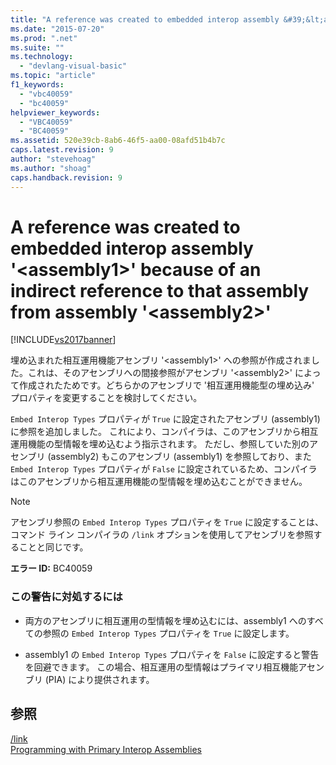 ```yaml
---
title: "A reference was created to embedded interop assembly &#39;&lt;assembly1&gt;&#39; because of an indirect reference to that assembly from assembly &#39;&lt;assembly2&gt;&#39; | Microsoft Docs"
ms.date: "2015-07-20"
ms.prod: ".net"
ms.suite: ""
ms.technology: 
  - "devlang-visual-basic"
ms.topic: "article"
f1_keywords: 
  - "vbc40059"
  - "bc40059"
helpviewer_keywords: 
  - "VBC40059"
  - "BC40059"
ms.assetid: 520e39cb-8ab6-46f5-aa00-08afd51b4b7c
caps.latest.revision: 9
author: "stevehoag"
ms.author: "shoag"
caps.handback.revision: 9
---
```

# A reference was created to embedded interop assembly &#39;&lt;assembly1&gt;&#39; because of an indirect reference to that assembly from assembly &#39;&lt;assembly2&gt;&#39;
[!INCLUDE[vs2017banner](../../../visual-basic/developing-apps/includes/vs2017banner.md)]

埋め込まれた相互運用機能アセンブリ '\<assembly1\>' への参照が作成されました。これは、そのアセンブリへの間接参照がアセンブリ '\<assembly2\>' によって作成されたためです。どちらかのアセンブリで '相互運用機能型の埋め込み' プロパティを変更することを検討してください。  
  
 `Embed Interop Types` プロパティが `True` に設定されたアセンブリ \(assembly1\) に参照を追加しました。  これにより、コンパイラは、このアセンブリから相互運用機能の型情報を埋め込むよう指示されます。  ただし、参照していた別のアセンブリ \(assembly2\) もこのアセンブリ \(assembly1\) を参照しており、また `Embed Interop Types` プロパティが `False` に設定されているため、コンパイラはこのアセンブリから相互運用機能の型情報を埋め込むことができません。  
  
> [!NOTE]
>  アセンブリ参照の `Embed Interop Types` プロパティを `True` に設定することは、コマンド ライン コンパイラの `/link` オプションを使用してアセンブリを参照することと同じです。  
  
 **エラー ID:** BC40059  
  
### この警告に対処するには  
  
-   両方のアセンブリに相互運用の型情報を埋め込むには、assembly1 へのすべての参照の `Embed Interop Types` プロパティを `True` に設定します。  
  
-   assembly1 の `Embed Interop Types` プロパティを `False` に設定すると警告を回避できます。  この場合、相互運用の型情報はプライマリ相互機能アセンブリ \(PIA\) により提供されます。  
  
## 参照  
 [\/link](../../../visual-basic/reference/command-line-compiler/link.md)   
 [Programming with Primary Interop Assemblies](http://msdn.microsoft.com/ja-jp/306fa1d6-0703-4004-9e93-d0a57f1be81e)